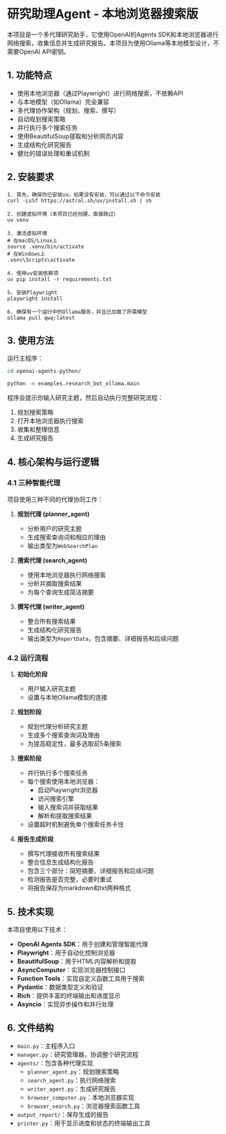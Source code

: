 # 研究助理Agent - 本地浏览器搜索版

本项目是一个多代理研究助手，它使用OpenAI的Agents SDK和本地浏览器进行网络搜索，收集信息并生成研究报告。本项目为使用Ollama等本地模型设计，不需要OpenAI API密钥。

## 1. 功能特点

- 使用本地浏览器（通过Playwright）进行网络搜索，不依赖API
- 与本地模型（如Ollama）完全兼容
- 多代理协作架构（规划、搜索、撰写）
- 自动规划搜索策略
- 并行执行多个搜索任务
- 使用BeautifulSoup提取和分析网页内容
- 生成结构化研究报告
- 健壮的错误处理和重试机制

## 2. 安装要求
```shell
1. 首先，确保你已安装uv。如果没有安装，可以通过以下命令安装
curl -LsSf https://astral.sh/uv/install.sh | sh

2. 创建虚拟环境（本项目已经创建，直接跳过）
uv venv

3. 激活虚拟环境
# 在macOS/Linux上
source .venv/bin/activate
# 在Windows上
.venv\Scripts\activate

4. 使用uv安装依赖项
uv pip install -r requirements.txt

5. 安装Playwright
playwright install

6. 确保有一个运行中的Ollama服务，并且已加载了所需模型
ollama pull qwq:latest
```


## 3. 使用方法

运行主程序：
```bash
cd openai-agents-python/

python -m examples.research_bot_ollama.main
```

程序会提示你输入研究主题，然后自动执行完整研究流程：
1. 规划搜索策略
2. 打开本地浏览器执行搜索
3. 收集和整理信息
4. 生成研究报告

## 4. 核心架构与运行逻辑

### 4.1 三种智能代理

项目使用三种不同的代理协同工作：

1. **规划代理 (planner_agent)**
   - 分析用户的研究主题
   - 生成搜索查询词和相应的理由
   - 输出类型为`WebSearchPlan`

2. **搜索代理 (search_agent)**
   - 使用本地浏览器执行网络搜索
   - 分析并摘取搜索结果
   - 为每个查询生成简洁摘要

3. **撰写代理 (writer_agent)**
   - 整合所有搜索结果
   - 生成结构化研究报告
   - 输出类型为`ReportData`，包含摘要、详细报告和后续问题

### 4.2 运行流程

1. **初始化阶段**
   - 用户输入研究主题
   - 设置与本地Ollama模型的连接

2. **规划阶段**
   - 规划代理分析研究主题
   - 生成多个搜索查询词及理由
   - 为提高稳定性，最多选取前5条搜索

3. **搜索阶段**
   - 并行执行多个搜索任务
   - 每个搜索使用本地浏览器：
     - 启动Playwright浏览器
     - 访问搜索引擎
     - 输入搜索词并获取结果
     - 解析和提取搜索结果
   - 设置超时机制避免单个搜索任务卡住

4. **报告生成阶段**
   - 撰写代理接收所有搜索结果
   - 整合信息生成结构化报告
   - 包含三个部分：简短摘要、详细报告和后续问题
   - 检测报告是否完整，必要时重试
   - 将报告保存为markdown和txt两种格式

## 5. 技术实现

本项目使用以下技术：
- **OpenAI Agents SDK**：用于创建和管理智能代理
- **Playwright**：用于自动化控制浏览器
- **BeautifulSoup**：用于HTML内容解析和提取
- **AsyncComputer**：实现浏览器控制接口
- **Function Tools**：实现自定义函数工具用于搜索
- **Pydantic**：数据类型定义和验证
- **Rich**：提供丰富的终端输出和进度显示
- **Asyncio**：实现异步操作和并行处理

## 6. 文件结构

- `main.py`：主程序入口
- `manager.py`：研究管理器，协调整个研究流程
- `agents/`：包含各种代理实现
  - `planner_agent.py`：规划搜索策略
  - `search_agent.py`：执行网络搜索
  - `writer_agent.py`：生成研究报告
  - `browser_computer.py`：本地浏览器实现
  - `browser_search.py`：浏览器搜索函数工具
- `output_report/`：保存生成的报告
- `printer.py`：用于显示进度和状态的终端输出工具
